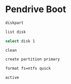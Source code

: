 # Pendrive Boot
```sh
diskpart

list disk

select disk 1

clean

create partition primary

format fs=ntfs quick

active
```
